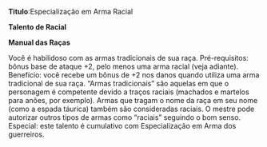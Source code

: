 **Titulo**:Especialização em Arma Racial

**Talento de Racial**

**Manual das Raças**

 Você é habilidoso com as armas tradicionais de sua raça. Pré-requisitos: bônus base de ataque +2, pelo menos uma arma racial (veja adiante). Benefício: você recebe um bônus de +2 nos danos quando utiliza uma arma tradicional de sua raça. “Armas tradicionais” são aquelas em que o personagem é competente devido a traços raciais (machados e martelos para anões, por exemplo). Armas que tragam o nome da raça em seu nome (como a espada táurica) também são consideradas raciais. O mestre pode autorizar outros tipos de armas como “raciais” seguindo o bom senso. Especial: este talento é cumulativo com Especialização em Arma dos guerreiros.